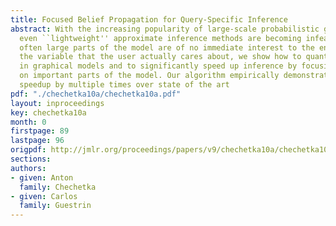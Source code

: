 ```yaml
---
title: Focused Belief Propagation for Query-Specific Inference
abstract: With the increasing popularity of large-scale probabilistic graphical models,
  even ``lightweight'' approximate inference methods are becoming infeasible. Fortunately,
  often large parts of the model are of no immediate interest to the end user. Given
  the variable that the user actually cares about, we show how to quantify edge importance
  in graphical models and to significantly speed up inference by focusing computation
  on important parts of the model. Our algorithm empirically demonstrates convergence
  speedup by multiple times over state of the art
pdf: "./chechetka10a/chechetka10a.pdf"
layout: inproceedings
key: chechetka10a
month: 0
firstpage: 89
lastpage: 96
origpdf: http://jmlr.org/proceedings/papers/v9/chechetka10a/chechetka10a.pdf
sections: 
authors:
- given: Anton
  family: Chechetka
- given: Carlos
  family: Guestrin
---
```

